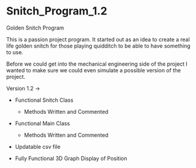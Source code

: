 # Snitch_Program_1.2
Golden Snitch Program

This is a passion project program. It started out as an idea to create a 
real life golden snitch for those playing quidditch to be able to have
something to use.

Before we could get into the mechanical engineering side of the project
I wanted to make sure we could even simulate a possible version of the 
project.

Version 1.2 ->

- Functional Snitch Class 
    - Methods Written and Commented 
- Functional Main Class
    - Methods Written and Commented 
    
- Updatable csv file 
- Fully Functional 3D Graph Display of Position 


